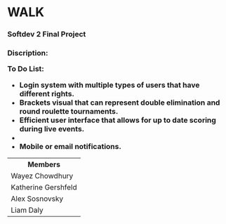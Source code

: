 # WALK
<h3>Softdev 2 Final Project<h3>

<table>
<tr><th>Members</th></tr>
<tr><td>Wayez Chowdhury</td></tr>
<tr><td>Katherine Gershfeld</td></tr>
<tr><td>Alex Sosnovsky</td></tr>
<tr><td>Liam Daly</td></tr>

<b>Discription:</b>

<b>To Do List:</b>
<ul>
<li>Login system with multiple types of users that have different rights.</li>
<li>Brackets visual that can represent double elimination and round roulette tournaments.</li>
<li>Efficient user interface that allows for up to date scoring during live events.<li>
<li>Mobile or email notifications.</li>
</ul>

